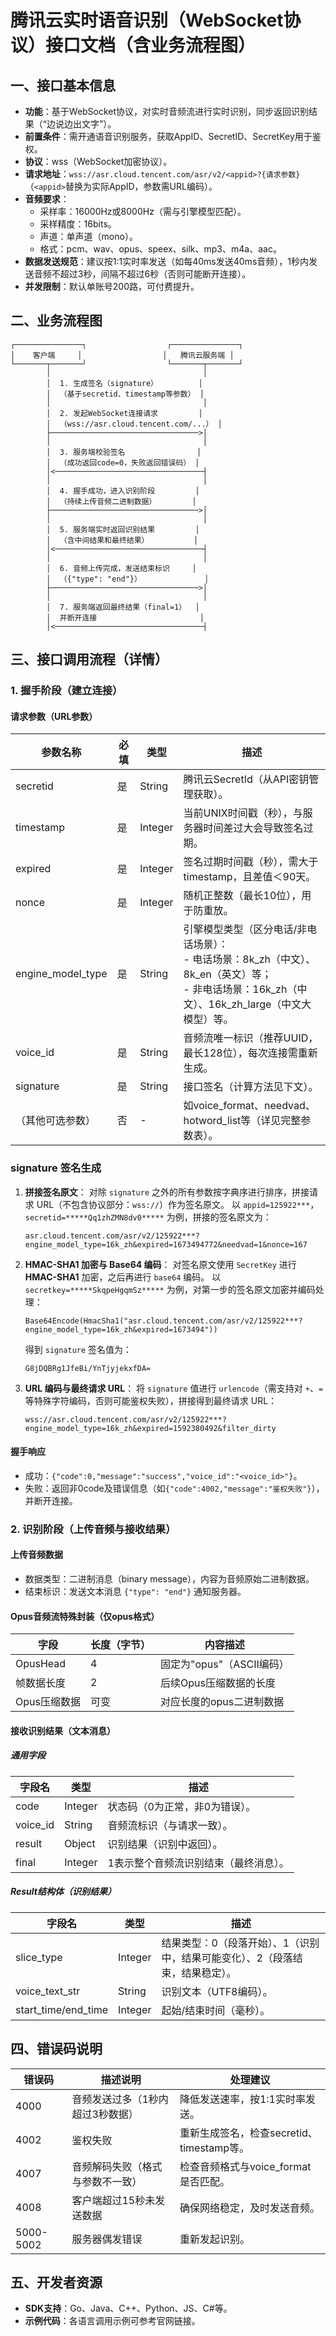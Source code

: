 # 腾讯云实时语音识别（WebSocket协议）接口文档（含业务流程图）

## 一、接口基本信息

- **功能**：基于WebSocket协议，对实时音频流进行实时识别，同步返回识别结果（“边说边出文字”）。
- **前置条件**：需开通语音识别服务，获取AppID、SecretID、SecretKey用于鉴权。
- **协议**：wss（WebSocket加密协议）。
- **请求地址**：`wss://asr.cloud.tencent.com/asr/v2/<appid>?{请求参数}`（`<appid>`替换为实际AppID，参数需URL编码）。
- **音频要求**：
  - 采样率：16000Hz或8000Hz（需与引擎模型匹配）。
  - 采样精度：16bits。
  - 声道：单声道（mono）。
  - 格式：pcm、wav、opus、speex、silk、mp3、m4a、aac。
- **数据发送规范**：建议按1:1实时率发送（如每40ms发送40ms音频），1秒内发送音频不超过3秒，间隔不超过6秒（否则可能断开连接）。
- **并发限制**：默认单账号200路，可付费提升。

## 二、业务流程图

```
┌───────────────┐                  ┌───────────────┐
│    客户端     │                  │   腾讯云服务端 │
└───────┬───────┘                  └───────┬───────┘
        │                                  │
        │  1. 生成签名（signature）         │
        │  （基于secretid、timestamp等参数） │
        │                                  │
        │  2. 发起WebSocket连接请求         │
        │  （wss://asr.cloud.tencent.com/...） │
        ├─────────────────────────────────>│
        │                                  │
        │  3. 服务端校验签名                │
        │  （成功返回code=0，失败返回错误码） │
        │<─────────────────────────────────┤
        │                                  │
        │  4. 握手成功，进入识别阶段         │
        │  （持续上传音频二进制数据）        │
        ├─────────────────────────────────>│
        │                                  │
        │  5. 服务端实时返回识别结果         │
        │  （含中间结果和最终结果）          │
        │<─────────────────────────────────┤
        │                                  │
        │  6. 音频上传完成，发送结束标识     │
        │  （{"type": "end"}）              │
        ├─────────────────────────────────>│
        │                                  │
        │  7. 服务端返回最终结果（final=1）  │
        │  并断开连接                       │
        │<─────────────────────────────────┤
```

## 三、接口调用流程（详情）

### 1. 握手阶段（建立连接）

#### 请求参数（URL参数）

| 参数名称              | 必填 | 类型    | 描述                                                                 |
|-----------------------|------|---------|----------------------------------------------------------------------|
| secretid              | 是   | String  | 腾讯云SecretId（从API密钥管理获取）。                               |
| timestamp             | 是   | Integer | 当前UNIX时间戳（秒），与服务器时间差过大会导致签名过期。             |
| expired               | 是   | Integer | 签名过期时间戳（秒），需大于timestamp，且差值＜90天。                |
| nonce                 | 是   | Integer | 随机正整数（最长10位），用于防重放。                                 |
| engine_model_type     | 是   | String  | 引擎模型类型（区分电话/非电话场景）：<br>- 电话场景：8k_zh（中文）、8k_en（英文）等；<br>- 非电话场景：16k_zh（中文）、16k_zh_large（中文大模型）等。 |
| voice_id              | 是   | String  | 音频流唯一标识（推荐UUID，最长128位），每次连接需重新生成。          |
| signature             | 是   | String  | 接口签名（计算方法见下文）。                                         |
| （其他可选参数）      | 否   | -       | 如voice_format、needvad、hotword_list等（详见完整参数表）。           |

### signature 签名生成

1. **拼接签名原文**：
    对除 `signature` 之外的所有参数按字典序进行排序，拼接请求 URL（不包含协议部分：`wss://`）作为签名原文。
    以 `appid=125922***`，`secretid=*****Qq1zhZMN8dv0*****` 为例，拼接的签名原文为：

    ```
    asr.cloud.tencent.com/asr/v2/125922***?engine_model_type=16k_zh&expired=1673494772&needvad=1&nonce=167
    ```

2. **HMAC-SHA1 加密与 Base64 编码**：
    对签名原文使用 `SecretKey` 进行 **HMAC-SHA1** 加密，之后再进行 `base64` 编码。
    以 `secretkey=*****SkqpeHgqmSz*****` 为例，对第一步的签名原文加密并编码处理：

    ```
    Base64Encode(HmacSha1("asr.cloud.tencent.com/asr/v2/125922***?engine_model_type=16k_zh&expired=1673494"))
    ```

    得到 `signature` 签名值为：

    ```
    G8jDQBRg1JfeBi/YnTjyjekxfDA=
    ```

3. **URL 编码与最终请求 URL**：
    将 `signature` 值进行 `urlencode`（需支持对 `+`、`=` 等特殊字符编码，否则可能鉴权失败），拼接得到最终请求 URL：

    ```
    wss://asr.cloud.tencent.com/asr/v2/125922***?engine_model_type=16k_zh&expired=1592380492&filter_dirty
    ```

#### 握手响应

- 成功：`{"code":0,"message":"success","voice_id":"<voice_id>"}`。
- 失败：返回非0code及错误信息（如`{"code":4002,"message":"鉴权失败"}`），并断开连接。

### 2. 识别阶段（上传音频与接收结果）

#### 上传音频数据

- 数据类型：二进制消息（binary message），内容为音频原始二进制数据。
- 结束标识：发送文本消息 `{"type": "end"}` 通知服务器。

#### Opus音频流特殊封装（仅opus格式）

| 字段           | 长度（字节） | 内容描述                  |
|----------------|--------------|---------------------------|
| OpusHead       | 4            | 固定为"opus"（ASCII编码） |
| 帧数据长度     | 2            | 后续Opus压缩数据的长度    |
| Opus压缩数据   | 可变         | 对应长度的opus二进制数据  |

#### 接收识别结果（文本消息）

##### 通用字段

| 字段名       | 类型    | 描述                                 |
|--------------|---------|--------------------------------------|
| code         | Integer | 状态码（0为正常，非0为错误）。       |
| voice_id     | String  | 音频流标识（与请求一致）。           |
| result       | Object  | 识别结果（识别中返回）。             |
| final        | Integer | 1表示整个音频流识别结束（最终消息）。 |

##### Result结构体（识别结果）

| 字段名           | 类型       | 描述                                                                 |
|------------------|------------|----------------------------------------------------------------------|
| slice_type       | Integer    | 结果类型：0（段落开始）、1（识别中，结果可能变化）、2（段落结束，结果稳定）。 |
| voice_text_str   | String     | 识别文本（UTF8编码）。                                               |
| start_time/end_time | Integer | 起始/结束时间（毫秒）。                                               |

## 四、错误码说明

| 错误码 | 描述说明                                 | 处理建议                                   |
|--------|------------------------------------------|--------------------------------------------|
| 4000   | 音频发送过多（1秒内超过3秒数据）         | 降低发送速率，按1:1实时率发送。             |
| 4002   | 鉴权失败                                 | 重新生成签名，检查secretid、timestamp等。   |
| 4007   | 音频解码失败（格式与参数不一致）         | 检查音频格式与voice_format是否匹配。       |
| 4008   | 客户端超过15秒未发送数据                 | 确保网络稳定，及时发送音频。               |
| 5000-5002 | 服务器偶发错误                           | 重新发起识别。                             |

## 五、开发者资源

- **SDK支持**：Go、Java、C++、Python、JS、C#等。
- **示例代码**：各语言调用示例可参考官网链接。
